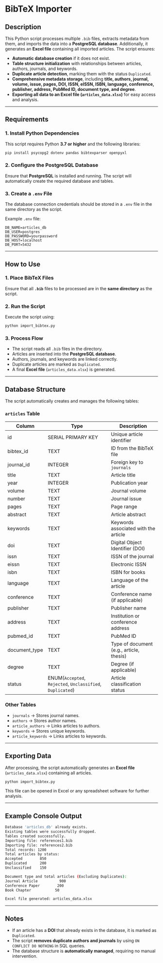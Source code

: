 # BibTeX Importer

## Description
This Python script processes multiple `.bib` files, extracts metadata from them, and imports the data into a **PostgreSQL database**. Additionally, it generates an **Excel file** containing all imported articles. The script ensures:

- **Automatic database creation** if it does not exist.
- **Table structure initialization** with relationships between articles, authors, journals, and keywords.
- **Duplicate article detection**, marking them with the status `Duplicated`.
- **Comprehensive metadata storage**, including **title, authors, journal, volume, issue, pages, DOI, ISSN, eISSN, ISBN, language, conference, publisher, address, PubMed ID, document type, and degree**.
- **Exporting all data to an Excel file (`articles_data.xlsx`)** for easy access and analysis.

---

## Requirements

### 1. Install Python Dependencies
This script requires Python **3.7 or higher** and the following libraries:
```bash
pip install psycopg2 dotenv pandas bibtexparser openpyxl
```

### 2. Configure the PostgreSQL Database
Ensure that **PostgreSQL** is installed and running. The script will automatically create the required database and tables.

### 3. Create a `.env` File
The database connection credentials should be stored in a `.env` file in the same directory as the script.

Example `.env` file:
```
DB_NAME=articles_db
DB_USER=postgres
DB_PASSWORD=yourpassword
DB_HOST=localhost
DB_PORT=5432
```

---

## How to Use

### 1. Place BibTeX Files
Ensure that all **`.bib`** files to be processed are in the **same directory** as the script.

### 2. Run the Script
Execute the script using:
```bash
python import_bibtex.py
```

### 3. Process Flow
- The script reads all `.bib` files in the directory.
- Articles are inserted into the **PostgreSQL database**.
- Authors, journals, and keywords are linked correctly.
- Duplicate articles are marked as `Duplicated`.
- A final **Excel file** (`articles_data.xlsx`) is generated.

---

## Database Structure
The script automatically creates and manages the following tables:

### **`articles` Table**
| Column       | Type         | Description |
|-------------|-------------|-------------|
| id          | SERIAL PRIMARY KEY | Unique article identifier |
| bibtex_id   | TEXT        | ID from the BibTeX file |
| journal_id  | INTEGER     | Foreign key to `journals` |
| title       | TEXT        | Article title |
| year        | INTEGER     | Publication year |
| volume      | TEXT        | Journal volume |
| number      | TEXT        | Journal issue |
| pages       | TEXT        | Page range |
| abstract    | TEXT        | Article abstract |
| keywords    | TEXT        | Keywords associated with the article |
| doi         | TEXT        | Digital Object Identifier (DOI) |
| issn        | TEXT        | ISSN of the journal |
| eissn       | TEXT        | Electronic ISSN |
| isbn        | TEXT        | ISBN for books |
| language    | TEXT        | Language of the article |
| conference  | TEXT        | Conference name (if applicable) |
| publisher   | TEXT        | Publisher name |
| address     | TEXT        | Institution or conference address |
| pubmed_id   | TEXT        | PubMed ID |
| document_type | TEXT      | Type of document (e.g., article, thesis) |
| degree      | TEXT        | Degree (if applicable) |
| status      | ENUM(`Accepted`, `Rejected`, `Unclassified`, `Duplicated`) | Article classification status |

### **Other Tables**
- `journals` → Stores journal names.
- `authors` → Stores author names.
- `article_authors` → Links articles to authors.
- `keywords` → Stores unique keywords.
- `article_keywords` → Links articles to keywords.

---

## Exporting Data
After processing, the script automatically generates an **Excel file** (`articles_data.xlsx`) containing all articles.

```bash
python import_bibtex.py
```

This file can be opened in Excel or any spreadsheet software for further analysis.

---

## Example Console Output
```bash
Database 'articles_db' already exists.
Existing tables were successfully dropped.
Tables created successfully.
Importing file: references1.bib
Importing file: references2.bib
Total records: 1200
Total articles by status:
Accepted        850
Duplicated      200
Unclassified    150

Document type and total articles (Excluding Duplicates):
Journal Article          900
Conference Paper        200
Book Chapter           50

Excel file generated: articles_data.xlsx
```

---

## Notes
- If an article has a **DOI** that already exists in the database, it is marked as `Duplicated`.
- The script **removes duplicate authors and journals** by using `ON CONFLICT DO NOTHING` in SQL queries.
- The database structure is **automatically managed**, requiring no manual intervention.
